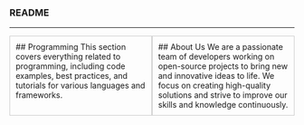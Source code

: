 ### README

---

<div style="display: flex; justify-content: space-between;">
  <div style="width: 48%; border: 1px solid #ccc; padding: 10px;">
    ## Programming
    This section covers everything related to programming, including code examples, best practices, and tutorials for various languages and frameworks.
  </div>
  
  <div style="width: 48%; border: 1px solid #ccc; padding: 10px;">
    ## About Us
    We are a passionate team of developers working on open-source projects to bring new and innovative ideas to life. We focus on creating high-quality solutions and strive to improve our skills and knowledge continuously.
  </div>
</div>
